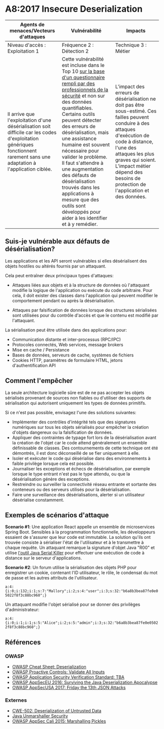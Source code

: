 # A8:2017 Insecure Deserialization

| Agents de menaces/Vecteurs d'attaques | Vulnérabilité | Impacts               |
| -- | -- | -- |
| Niveau d'accès : Exploitation 1 | Fréquence 2 : Détection 2 | Technique 3 : Métier |
| Il arrive que l'exploitation d'une désérialisation soit difficile car les codes d'exploitation génériques fonctionnent rarement sans une adaptation à l'application ciblée. | Cette vulnérabilité est incluse dans le Top 10 [sur la base d'un questionnaire rempli par des professionnels de la sécurité](https://owasp.blogspot.com/2017/08/owasp-top-10-2017-project-update.html) et non sur des données quantifiables. Certains outils peuvent détecter des erreurs de désérialisation, mais une assistance humaine est souvent nécessaire pour valider le problème. Il faut s'attendre à une augmentation des défauts de désérialisation trouvés dans les applications à mesure que des outils sont développés pour aider à les identifier et à y remédier. | L'impact des erreurs de désérialisation ne doit pas être sous-estimé. Ces failles peuvent conduire à des attaques d'exécution de code à distance, l'une des attaques les plus graves qui soient. L'impact métier dépend des besoins de protection de l'application et des données. |

## Suis-je vulnérable aux défauts de désérialisation?

Les applications et les API seront vulnérables si elles désérialisent des objets hostiles ou altérés fournis par un attaquant.

Cela peut entraîner deux principaux types d'attaques:

* Attaques liées aux objets et à la structure de données où l'attaquant modifie la logique de l'application ou exécute du code arbitraire. Pour cela, il doit exister des classes dans l'application qui peuvent modifier le comportement pendant ou après la désérialisation.

* Attaques par falsification de données lorsque des structures sérialisées sont utilisées pour du contrôle d'accès et que le contenu est modifié par l'attaquant.

La sérialisation peut être utilisée dans des applications pour:

* Communication distante et inter-processus (RPC/IPC)
* Protocoles connectés, Web services, message brokers
* Mise en cache / Persistance
* Bases de données, serveurs de cache, systèmes de fichiers
* Cookies HTTP, paramètres de formulaire HTML, jetons d'authentification API

## Comment l'empêcher

La seule architecture logicielle sûre est de ne pas accepter les objets sérialisés provenant de sources non fiables ou d'utiliser des supports de sérialisation qui autorisent uniquement les types de données primitifs.

Si ce n'est pas possible, envisagez l'une des solutions suivantes:

* Implémenter des contrôles d'intégrité tels que des signatures numériques sur tous les objets sérialisés pour empêcher la création d'objets dangereux ou la falsification de données.
* Appliquer des contraintes de typage fort lors de la désérialisation avant la création de l'objet car le code attend généralement un ensemble définissable de classes. Des contournements de cette technique ont été démontrés, il est donc déconseillé de se fier uniquement à elle.
* Isoler et exécuter le code qui désérialise dans des environnements à faible privilège lorsque cela est possible.
* Journaliser les exceptions et échecs de désérialisation, par exemple lorsque le type entrant n'est pas le type attendu, ou que la désérialisation génère des exceptions.
* Restreindre ou surveiller la connectivité réseau entrante et sortante des conteneurs ou des serveurs utilisés pour la désérialisation.
* Faire une surveillance des désérialisations, alerter si un utilisateur désérialise constamment.

## Exemples de scénarios d'attaque

**Scenario #1**: Une application React appelle un ensemble de microservices Spring Boot. Sensibles à la programmation fonctionnelle, les développeurs essaient de s'assurer que leur code est immutable. La solution qu'ils ont trouvée consiste à sérialiser l'état de l'utilisateur et à le transmettre à chaque requête. Un attaquant remarque la signature d'objet Java "R00" et utilise [l'outil Java Serial Killer](https://github.com/NetSPI/JavaSerialKiller) pour effectuer une exécution de code à distance sur le serveur d'applications.



**Scenario #2**: Un forum utilise la sérialisation des objets PHP pour enregistrer un cookie, contenant l'ID utilisateur, le rôle, le condensat du mot de passe et les autres attributs de l'utilisateur.

`a:4:{i:0;i:132;i:1;s:7:"Mallory";i:2;s:4:"user";i:3;s:32:"b6a8b3bea87fe0e05022f8f3c88bc960";}`

Un attaquant modifie l'objet sérialisé pour se donner des privilèges d'administrateur:

`a:4:{i:0;i:1;i:1;s:5:"Alice";i:2;s:5:"admin";i:3;s:32:"b6a8b3bea87fe0e05022f8f3c88bc960";}`

## Références

### OWASP

* [OWASP Cheat Sheet: Deserialization](https://www.owasp.org/index.php/Deserialization_Cheat_Sheet)
* [OWASP Proactive Controls: Validate All Inputs](https://www.owasp.org/index.php/OWASP_Proactive_Controls#4:_Validate_All_Inputs)
* [OWASP Application Security Verification Standard: TBA](https://www.owasp.org/index.php/Category:OWASP_Application_Security_Verification_Standard_Project#tab=Home)
* [OWASP AppSecEU 2016: Surviving the Java Deserialization Apocalypse](https://speakerdeck.com/pwntester/surviving-the-java-deserialization-apocalypse)
* [OWASP AppSecUSA 2017: Friday the 13th JSON Attacks](https://speakerdeck.com/pwntester/friday-the-13th-json-attacks)

### Externes

* [CWE-502: Deserialization of Untrusted Data](https://cwe.mitre.org/data/definitions/502.html)
* [Java Unmarshaller Security](https://github.com/mbechler/marshalsec)
* [OWASP AppSec Cali 2015: Marshalling Pickles](http://frohoff.github.io/appseccali-marshalling-pickles/)
